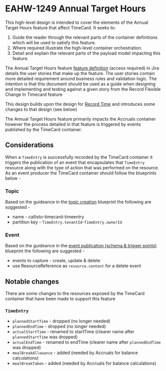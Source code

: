 # EAHW-1249 Annual Target Hours

This high-level design is intended to cover the elements of the Annual Target Hours feature that affect TimeCard. It seeks to:

1.  Guide the reader through the relevant parts of the container definitions which will be used to satisfy this feature.
2.  Where required illustrate the high-level container orchestration.
3.  Detail and explain the relevant parts of the payload model impacting this feature.

The Annual Target Hours feature [feature definition](https://collaboration.homeoffice.gov.uk/jira/browse/EAHW-1249) (access required) in Jira details the user stories that make up the feature. The user stories contain more detailed requirement around business rules and validation logic. The intention is that this document should be used as a guide when designing and implementing and testing against a given story from the Record Flexible Change In Timecard feature

This design builds upon the design for [Record Time](./record-time.md) and introduces some changes to that design (see below)

The Annual Target Hours feature primarily impacts the Accruals container however the process detailed in that feature is triggered by events published by the TimeCard container.

## Considerations
When a `TimeEntry` is successfully recorded by the TimeCard container it triggers the publication of an event that encapsulates that `TimeEntry` resource along with the type of action that was performed on the resource. As an event producer the TimeCard container should follow the blueprints below - 

### Topic
Based on the guideance in the [topic creation](https://github.com/UKHomeOffice/callisto-docs/blob/main/blueprints/topic-creation.md) blueprint the following are suggested - 

- name - callisto-timecard-timeentry
- partition key - `TimeEntry.tenantId`-`TimeEntry.ownerId`

### Event
Based on the guideance in the [event publication (schema & trigger points)](https://github.com/UKHomeOffice/callisto-docs/blob/main/blueprints/event-publishing-and-consuming.md) blueprint the following are suggested - 

- events to capture - create, update & delete
- use ResourceReference as `resource.content` for a delete event

## Notable changes
There are some changes to the resources exposed by the TimeCard container that have been made to support this feature

### `TimeEntry`
- `plannedStartTime` - dropped (no longer needed)
- `plannedEndTime` - dropped (no longer needed)
- `actualStartTime` - renamed to startTime (clearer name after `plannedStartTime` was dropped)
- `actualEndTime` - renamed to endTime (clearer name after `plannedEndTime` was dropped)
- `mealBreakAllowance` - added (needed by Accruals for balance calculations)
- `mealBreakTaken` - added (needed by Accruals for balance calculations)



